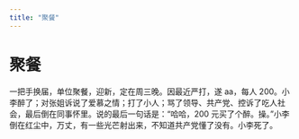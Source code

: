 ```yaml
---
title: "聚餐"
---
```

# 聚餐

一把手换届，单位聚餐，迎新，定在周三晚。因最近严打，遂 aa，每人 200。小李醉了；对张姐诉说了爱慕之情；打了小人；骂了领导、共产党、控诉了吃人社会，最后倒在同事怀里。说的最后一句话是：“哈哈，200 元买了个醉。操。”小李倒在红尘中，万丈，有一些光芒射出来，不知道共产党懂了没有。小李死了。

